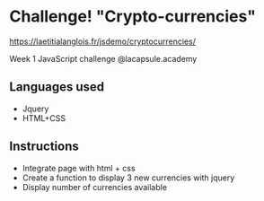 # Challenge! "Crypto-currencies"
https://laetitialanglois.fr/jsdemo/cryptocurrencies/

Week 1 JavaScript challenge @lacapsule.academy

## Languages used
- Jquery
- HTML+CSS

## Instructions
- Integrate page with html + css
- Create a function to display 3 new currencies with jquery 
- Display number of currencies available
